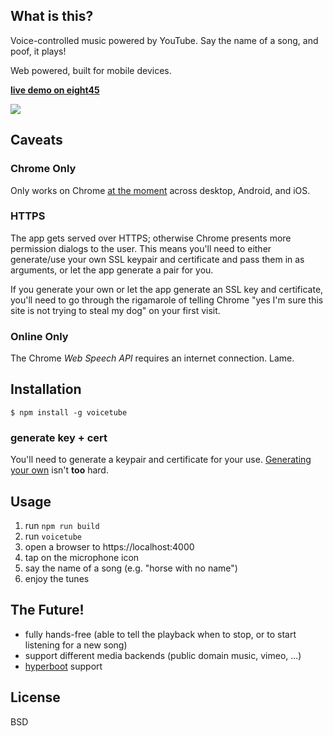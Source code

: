 ## What is this?
Voice-controlled music powered by YouTube. Say the name of a song, and poof, it
plays!

Web powered, built for mobile devices.

[**live demo on eight45**](https://eight45.net:4000)

![](https://noffle.github.com/screenshots/voicetube.png)


## Caveats

### Chrome Only

Only works on Chrome [at the moment](https://caniuse/...) across desktop,
Android, and iOS.

### HTTPS

The app gets served over HTTPS; otherwise Chrome presents more permission
dialogs to the user. This means you'll need to either generate/use your own
SSL keypair and certificate and pass them in as arguments, or let the app
generate a pair for you.

If you generate your own or let the app generate an SSL key and certificate,
you'll need to go through the rigamarole of telling Chrome "yes I'm sure this
site is not trying to steal my dog" on your first visit.

### Online Only

The Chrome *Web Speech API* requires an internet connection. Lame.


## Installation
```
$ npm install -g voicetube
```

### generate key + cert

You'll need to generate a keypair and certificate for your use. [Generating your
own](https://docs.nodejitsu.com/articles/HTTP/servers/how-to-create-a-HTTPS-server)
isn't **too** hard.


## Usage

1. run `npm run build`
1. run `voicetube`
2. open a browser to https://localhost:4000
3. tap on the microphone icon
4. say the name of a song (e.g. "horse with no name")
5. enjoy the tunes


## The Future!

- fully hands-free (able to tell the playback when to stop, or to start listening for a new song)
- support different media backends (public domain music, vimeo, ...)
- [hyperboot](https://github.com/substack/hyperboot) support


## License
BSD
